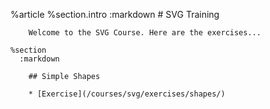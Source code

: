 
  %article
    %section.intro
      :markdown
        # SVG Training
  
        Welcome to the SVG Course. Here are the exercises...
  
    %section
      :markdown
  
        ## Simple Shapes
  
        * [Exercise](/courses/svg/exercises/shapes/)
  